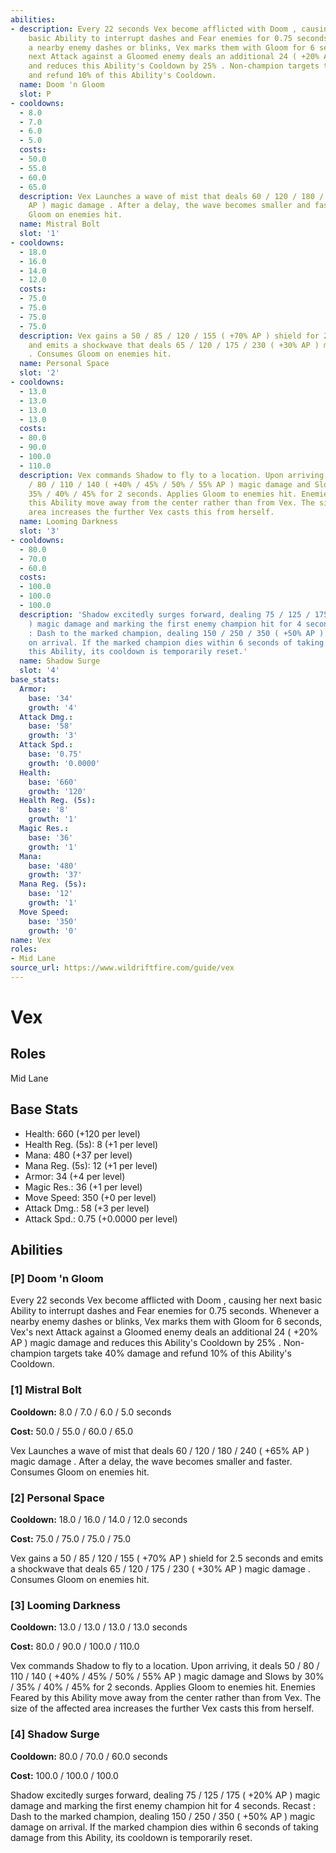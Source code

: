 ```yaml
---
abilities:
- description: Every 22 seconds Vex become afflicted with Doom , causing her next
    basic Ability to interrupt dashes and Fear enemies for 0.75 seconds. Whenever
    a nearby enemy dashes or blinks, Vex marks them with Gloom for 6 seconds, Vex's
    next Attack against a Gloomed enemy deals an additional 24 ( +20% AP ) magic damage
    and reduces this Ability's Cooldown by 25% . Non-champion targets take 40% damage
    and refund 10% of this Ability's Cooldown.
  name: Doom 'n Gloom
  slot: P
- cooldowns:
  - 8.0
  - 7.0
  - 6.0
  - 5.0
  costs:
  - 50.0
  - 55.0
  - 60.0
  - 65.0
  description: Vex Launches a wave of mist that deals 60 / 120 / 180 / 240 ( +65%
    AP ) magic damage . After a delay, the wave becomes smaller and faster. Consumes
    Gloom on enemies hit.
  name: Mistral Bolt
  slot: '1'
- cooldowns:
  - 18.0
  - 16.0
  - 14.0
  - 12.0
  costs:
  - 75.0
  - 75.0
  - 75.0
  - 75.0
  description: Vex gains a 50 / 85 / 120 / 155 ( +70% AP ) shield for 2.5 seconds
    and emits a shockwave that deals 65 / 120 / 175 / 230 ( +30% AP ) magic damage
    . Consumes Gloom on enemies hit.
  name: Personal Space
  slot: '2'
- cooldowns:
  - 13.0
  - 13.0
  - 13.0
  - 13.0
  costs:
  - 80.0
  - 90.0
  - 100.0
  - 110.0
  description: Vex commands Shadow to fly to a location. Upon arriving, it deals 50
    / 80 / 110 / 140 ( +40% / 45% / 50% / 55% AP ) magic damage and Slows by 30% /
    35% / 40% / 45% for 2 seconds. Applies Gloom to enemies hit. Enemies Feared by
    this Ability move away from the center rather than from Vex. The size of the affected
    area increases the further Vex casts this from herself.
  name: Looming Darkness
  slot: '3'
- cooldowns:
  - 80.0
  - 70.0
  - 60.0
  costs:
  - 100.0
  - 100.0
  - 100.0
  description: 'Shadow excitedly surges forward, dealing 75 / 125 / 175 ( +20% AP
    ) magic damage and marking the first enemy champion hit for 4 seconds. Recast
    : Dash to the marked champion, dealing 150 / 250 / 350 ( +50% AP ) magic damage
    on arrival. If the marked champion dies within 6 seconds of taking damage from
    this Ability, its cooldown is temporarily reset.'
  name: Shadow Surge
  slot: '4'
base_stats:
  Armor:
    base: '34'
    growth: '4'
  Attack Dmg.:
    base: '58'
    growth: '3'
  Attack Spd.:
    base: '0.75'
    growth: '0.0000'
  Health:
    base: '660'
    growth: '120'
  Health Reg. (5s):
    base: '8'
    growth: '1'
  Magic Res.:
    base: '36'
    growth: '1'
  Mana:
    base: '480'
    growth: '37'
  Mana Reg. (5s):
    base: '12'
    growth: '1'
  Move Speed:
    base: '350'
    growth: '0'
name: Vex
roles:
- Mid Lane
source_url: https://www.wildriftfire.com/guide/vex
---
```


# Vex

## Roles

Mid Lane

## Base Stats

- Health: 660 (+120 per level)
- Health Reg. (5s): 8 (+1 per level)
- Mana: 480 (+37 per level)
- Mana Reg. (5s): 12 (+1 per level)
- Armor: 34 (+4 per level)
- Magic Res.: 36 (+1 per level)
- Move Speed: 350 (+0 per level)
- Attack Dmg.: 58 (+3 per level)
- Attack Spd.: 0.75 (+0.0000 per level)

## Abilities

### [P] Doom 'n Gloom

Every 22 seconds Vex become afflicted with Doom , causing her next basic Ability to interrupt dashes and Fear enemies for 0.75 seconds. Whenever a nearby enemy dashes or blinks, Vex marks them with Gloom for 6 seconds, Vex's next Attack against a Gloomed enemy deals an additional 24 ( +20% AP ) magic damage and reduces this Ability's Cooldown by 25% . Non-champion targets take 40% damage and refund 10% of this Ability's Cooldown.

### [1] Mistral Bolt

**Cooldown:** 8.0 / 7.0 / 6.0 / 5.0 seconds

**Cost:** 50.0 / 55.0 / 60.0 / 65.0

Vex Launches a wave of mist that deals 60 / 120 / 180 / 240 ( +65% AP ) magic damage . After a delay, the wave becomes smaller and faster. Consumes Gloom on enemies hit.

### [2] Personal Space

**Cooldown:** 18.0 / 16.0 / 14.0 / 12.0 seconds

**Cost:** 75.0 / 75.0 / 75.0 / 75.0

Vex gains a 50 / 85 / 120 / 155 ( +70% AP ) shield for 2.5 seconds and emits a shockwave that deals 65 / 120 / 175 / 230 ( +30% AP ) magic damage . Consumes Gloom on enemies hit.

### [3] Looming Darkness

**Cooldown:** 13.0 / 13.0 / 13.0 / 13.0 seconds

**Cost:** 80.0 / 90.0 / 100.0 / 110.0

Vex commands Shadow to fly to a location. Upon arriving, it deals 50 / 80 / 110 / 140 ( +40% / 45% / 50% / 55% AP ) magic damage and Slows by 30% / 35% / 40% / 45% for 2 seconds. Applies Gloom to enemies hit. Enemies Feared by this Ability move away from the center rather than from Vex. The size of the affected area increases the further Vex casts this from herself.

### [4] Shadow Surge

**Cooldown:** 80.0 / 70.0 / 60.0 seconds

**Cost:** 100.0 / 100.0 / 100.0

Shadow excitedly surges forward, dealing 75 / 125 / 175 ( +20% AP ) magic damage and marking the first enemy champion hit for 4 seconds. Recast : Dash to the marked champion, dealing 150 / 250 / 350 ( +50% AP ) magic damage on arrival. If the marked champion dies within 6 seconds of taking damage from this Ability, its cooldown is temporarily reset.

